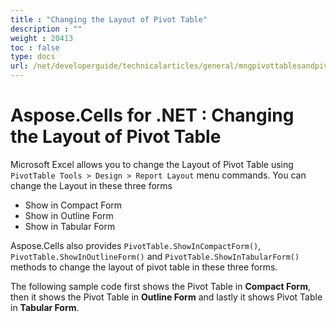 ```yaml
---
title : "Changing the Layout of Pivot Table" 
description : "" 
weight : 20413 
toc : false
type: docs
url: /net/developerguide/technicalarticles/general/mngpivottablesandpivotcharts/changing+the+layout+of+pivot+table/
---
```


# Aspose.Cells for .NET : Changing the Layout of Pivot Table


Microsoft Excel allows you to change the Layout of Pivot Table using `PivotTable Tools > Design > Report Layout` menu commands. You can change the Layout in these three forms

*   Show in Compact Form
*   Show in Outline Form
*   Show in Tabular Form

Aspose.Cells also provides `PivotTable.ShowInCompactForm()`, `PivotTable.ShowInOutlineForm()` and `PivotTable.ShowInTabularForm()` methods to change the layout of pivot table in these three forms.

The following sample code first shows the Pivot Table in **Compact Form**, then it shows the Pivot Table in **Outline Form** and lastly it shows Pivot Table in **Tabular Form**.

